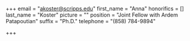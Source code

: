 +++
email = "akoster@scripps.edu"
first_name = "Anna"
honorifics = []
last_name = "Koster"
picture = ""
position = "Joint Fellow with Ardem Patapoutian"
suffix = "Ph.D."
telephone = "(858) 784-9894"

+++
